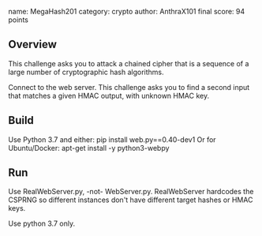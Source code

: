 name: MegaHash201
category: crypto
author: AnthraX101
final score: 94 points


## Overview

This challenge asks you to attack a chained cipher that is a sequence of a large number of cryptographic hash algorithms. 

Connect to the web server. This challenge asks you to find a second input that matches a given HMAC output, with unknown HMAC key.


## Build

Use Python 3.7 and either:
    pip install web.py==0.40-dev1
Or for Ubuntu/Docker:
    apt-get install -y python3-webpy 

## Run

Use RealWebServer.py, -not- WebServer.py. RealWebServer hardcodes the CSPRNG so different instances don't have different target hashes or HMAC keys.

Use python 3.7 only. 
